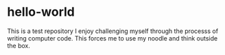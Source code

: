 # hello-world
This is a test repository 
I enjoy challenging myself through the processs of writing computer code. This forces me to use my noodle and think outside the box. 
